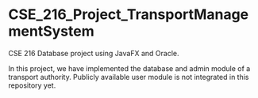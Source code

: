 # CSE_216_Project_TransportManagementSystem
CSE 216 Database project using JavaFX and Oracle.

In this project, we have implemented the database and admin module of a transport authority. Publicly available user module is not integrated in this repository yet.


